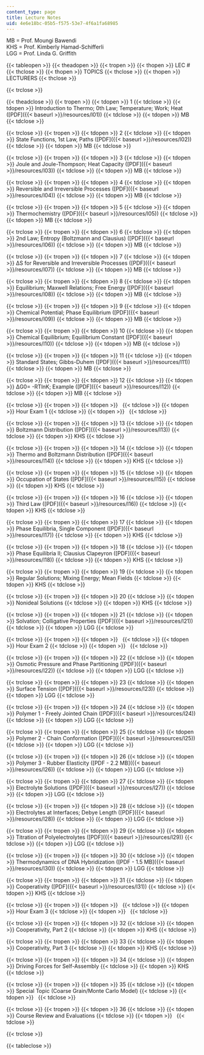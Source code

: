```yaml
---
content_type: page
title: Lecture Notes
uid: 4e6e18bc-05b5-f575-53e7-4f6a1fa68985
---
```


MB = Prof. Moungi Bawendi  
KHS = Prof. Kimberly Hamad-Schifferli  
LGG = Prof. Linda G. Griffith

{{< tableopen >}}
{{< theadopen >}}
{{< tropen >}}
{{< thopen >}}
LEC #
{{< thclose >}}
{{< thopen >}}
TOPICS
{{< thclose >}}
{{< thopen >}}
LECTURERS
{{< thclose >}}

{{< trclose >}}

{{< theadclose >}}
{{< tropen >}}
{{< tdopen >}}
1
{{< tdclose >}}
{{< tdopen >}}
Introduction to Thermo; 0th Law; Temperature; Work; Heat ([PDF]({{< baseurl >}}/resources/l01))
{{< tdclose >}}
{{< tdopen >}}
MB
{{< tdclose >}}

{{< trclose >}}
{{< tropen >}}
{{< tdopen >}}
2
{{< tdclose >}}
{{< tdopen >}}
State Functions, 1st Law, Paths ([PDF]({{< baseurl >}}/resources/l02))
{{< tdclose >}}
{{< tdopen >}}
MB
{{< tdclose >}}

{{< trclose >}}
{{< tropen >}}
{{< tdopen >}}
3
{{< tdclose >}}
{{< tdopen >}}
Joule and Joule-Thompson; Heat Capacity ([PDF]({{< baseurl >}}/resources/l03))
{{< tdclose >}}
{{< tdopen >}}
MB
{{< tdclose >}}

{{< trclose >}}
{{< tropen >}}
{{< tdopen >}}
4
{{< tdclose >}}
{{< tdopen >}}
Reversible and Irreversible Processes ([PDF]({{< baseurl >}}/resources/l04))
{{< tdclose >}}
{{< tdopen >}}
MB
{{< tdclose >}}

{{< trclose >}}
{{< tropen >}}
{{< tdopen >}}
5
{{< tdclose >}}
{{< tdopen >}}
Thermochemistry ([PDF]({{< baseurl >}}/resources/l05))
{{< tdclose >}}
{{< tdopen >}}
MB
{{< tdclose >}}

{{< trclose >}}
{{< tropen >}}
{{< tdopen >}}
6
{{< tdclose >}}
{{< tdopen >}}
2nd Law; Entropy (Boltzmann and Clausius) ([PDF]({{< baseurl >}}/resources/l06))
{{< tdclose >}}
{{< tdopen >}}
MB
{{< tdclose >}}

{{< trclose >}}
{{< tropen >}}
{{< tdopen >}}
7
{{< tdclose >}}
{{< tdopen >}}
ΔS for Reversible and Irreversible Processes ([PDF]({{< baseurl >}}/resources/l07))
{{< tdclose >}}
{{< tdopen >}}
MB
{{< tdclose >}}

{{< trclose >}}
{{< tropen >}}
{{< tdopen >}}
8
{{< tdclose >}}
{{< tdopen >}}
Equilibrium; Maxwell Relations; Free Energy ([PDF]({{< baseurl >}}/resources/l08))
{{< tdclose >}}
{{< tdopen >}}
MB
{{< tdclose >}}

{{< trclose >}}
{{< tropen >}}
{{< tdopen >}}
9
{{< tdclose >}}
{{< tdopen >}}
Chemical Potential; Phase Equilibrium ([PDF]({{< baseurl >}}/resources/l09))
{{< tdclose >}}
{{< tdopen >}}
MB
{{< tdclose >}}

{{< trclose >}}
{{< tropen >}}
{{< tdopen >}}
10
{{< tdclose >}}
{{< tdopen >}}
Chemical Equilibrium; Equilibrium Constant ([PDF]({{< baseurl >}}/resources/l10))
{{< tdclose >}}
{{< tdopen >}}
MB
{{< tdclose >}}

{{< trclose >}}
{{< tropen >}}
{{< tdopen >}}
11
{{< tdclose >}}
{{< tdopen >}}
Standard States; Gibbs-Duhem ([PDF]({{< baseurl >}}/resources/l11))
{{< tdclose >}}
{{< tdopen >}}
MB
{{< tdclose >}}

{{< trclose >}}
{{< tropen >}}
{{< tdopen >}}
12
{{< tdclose >}}
{{< tdopen >}}
ΔG0\= -RTlnK; Example ([PDF]({{< baseurl >}}/resources/l12))
{{< tdclose >}}
{{< tdopen >}}
MB
{{< tdclose >}}

{{< trclose >}}
{{< tropen >}}
{{< tdopen >}}
 
{{< tdclose >}}
{{< tdopen >}}
Hour Exam 1
{{< tdclose >}}
{{< tdopen >}}
 
{{< tdclose >}}

{{< trclose >}}
{{< tropen >}}
{{< tdopen >}}
13
{{< tdclose >}}
{{< tdopen >}}
Boltzmann Distribution ([PDF]({{< baseurl >}}/resources/l13))
{{< tdclose >}}
{{< tdopen >}}
KHS
{{< tdclose >}}

{{< trclose >}}
{{< tropen >}}
{{< tdopen >}}
14
{{< tdclose >}}
{{< tdopen >}}
Thermo and Boltzmann Distribution ([PDF]({{< baseurl >}}/resources/l14))
{{< tdclose >}}
{{< tdopen >}}
KHS
{{< tdclose >}}

{{< trclose >}}
{{< tropen >}}
{{< tdopen >}}
15
{{< tdclose >}}
{{< tdopen >}}
Occupation of States ([PDF]({{< baseurl >}}/resources/l15))
{{< tdclose >}}
{{< tdopen >}}
KHS
{{< tdclose >}}

{{< trclose >}}
{{< tropen >}}
{{< tdopen >}}
16
{{< tdclose >}}
{{< tdopen >}}
Third Law ([PDF]({{< baseurl >}}/resources/l16))
{{< tdclose >}}
{{< tdopen >}}
KHS
{{< tdclose >}}

{{< trclose >}}
{{< tropen >}}
{{< tdopen >}}
17
{{< tdclose >}}
{{< tdopen >}}
Phase Equilibria, Single Component ([PDF]({{< baseurl >}}/resources/l17))
{{< tdclose >}}
{{< tdopen >}}
KHS
{{< tdclose >}}

{{< trclose >}}
{{< tropen >}}
{{< tdopen >}}
18
{{< tdclose >}}
{{< tdopen >}}
Phase Equilibria II; Clausius Clapeyron ([PDF]({{< baseurl >}}/resources/l18))
{{< tdclose >}}
{{< tdopen >}}
KHS
{{< tdclose >}}

{{< trclose >}}
{{< tropen >}}
{{< tdopen >}}
19
{{< tdclose >}}
{{< tdopen >}}
Regular Solutions; Mixing Energy; Mean Fields
{{< tdclose >}}
{{< tdopen >}}
KHS
{{< tdclose >}}

{{< trclose >}}
{{< tropen >}}
{{< tdopen >}}
20
{{< tdclose >}}
{{< tdopen >}}
Nonideal Solutions
{{< tdclose >}}
{{< tdopen >}}
KHS
{{< tdclose >}}

{{< trclose >}}
{{< tropen >}}
{{< tdopen >}}
21
{{< tdclose >}}
{{< tdopen >}}
Solvation; Colligative Properties ([PDF]({{< baseurl >}}/resources/l21))
{{< tdclose >}}
{{< tdopen >}}
LGG
{{< tdclose >}}

{{< trclose >}}
{{< tropen >}}
{{< tdopen >}}
 
{{< tdclose >}}
{{< tdopen >}}
Hour Exam 2
{{< tdclose >}}
{{< tdopen >}}
 
{{< tdclose >}}

{{< trclose >}}
{{< tropen >}}
{{< tdopen >}}
22
{{< tdclose >}}
{{< tdopen >}}
Osmotic Pressure and Phase Partitioning ([PDF]({{< baseurl >}}/resources/l22))
{{< tdclose >}}
{{< tdopen >}}
LGG
{{< tdclose >}}

{{< trclose >}}
{{< tropen >}}
{{< tdopen >}}
23
{{< tdclose >}}
{{< tdopen >}}
Surface Tension ([PDF]({{< baseurl >}}/resources/l23))
{{< tdclose >}}
{{< tdopen >}}
LGG
{{< tdclose >}}

{{< trclose >}}
{{< tropen >}}
{{< tdopen >}}
24
{{< tdclose >}}
{{< tdopen >}}
Polymer 1 - Freely Jointed Chain ([PDF]({{< baseurl >}}/resources/l24))
{{< tdclose >}}
{{< tdopen >}}
LGG
{{< tdclose >}}

{{< trclose >}}
{{< tropen >}}
{{< tdopen >}}
25
{{< tdclose >}}
{{< tdopen >}}
Polymer 2 - Chain Conformation ([PDF]({{< baseurl >}}/resources/l25))
{{< tdclose >}}
{{< tdopen >}}
LGG
{{< tdclose >}}

{{< trclose >}}
{{< tropen >}}
{{< tdopen >}}
26
{{< tdclose >}}
{{< tdopen >}}
Polymer 3 - Rubber Elasticity ([PDF - 2.2 MB]({{< baseurl >}}/resources/l26))
{{< tdclose >}}
{{< tdopen >}}
LGG
{{< tdclose >}}

{{< trclose >}}
{{< tropen >}}
{{< tdopen >}}
27
{{< tdclose >}}
{{< tdopen >}}
Electrolyte Solutions ([PDF]({{< baseurl >}}/resources/l27))
{{< tdclose >}}
{{< tdopen >}}
LGG
{{< tdclose >}}

{{< trclose >}}
{{< tropen >}}
{{< tdopen >}}
28
{{< tdclose >}}
{{< tdopen >}}
Electrolytes at Interfaces; Debye Length ([PDF]({{< baseurl >}}/resources/l28))
{{< tdclose >}}
{{< tdopen >}}
LGG
{{< tdclose >}}

{{< trclose >}}
{{< tropen >}}
{{< tdopen >}}
29
{{< tdclose >}}
{{< tdopen >}}
Titration of Polyelectrolytes ([PDF]({{< baseurl >}}/resources/l29))
{{< tdclose >}}
{{< tdopen >}}
LGG
{{< tdclose >}}

{{< trclose >}}
{{< tropen >}}
{{< tdopen >}}
30
{{< tdclose >}}
{{< tdopen >}}
Thermodynamics of DNA Hybridization ([PDF - 1.5 MB]({{< baseurl >}}/resources/l30))
{{< tdclose >}}
{{< tdopen >}}
LGG
{{< tdclose >}}

{{< trclose >}}
{{< tropen >}}
{{< tdopen >}}
31
{{< tdclose >}}
{{< tdopen >}}
Cooperativity ([PDF]({{< baseurl >}}/resources/l31))
{{< tdclose >}}
{{< tdopen >}}
KHS
{{< tdclose >}}

{{< trclose >}}
{{< tropen >}}
{{< tdopen >}}
 
{{< tdclose >}}
{{< tdopen >}}
Hour Exam 3
{{< tdclose >}}
{{< tdopen >}}
 
{{< tdclose >}}

{{< trclose >}}
{{< tropen >}}
{{< tdopen >}}
32
{{< tdclose >}}
{{< tdopen >}}
Cooperativity, Part 2
{{< tdclose >}}
{{< tdopen >}}
KHS
{{< tdclose >}}

{{< trclose >}}
{{< tropen >}}
{{< tdopen >}}
33
{{< tdclose >}}
{{< tdopen >}}
Cooperativity, Part 3
{{< tdclose >}}
{{< tdopen >}}
KHS
{{< tdclose >}}

{{< trclose >}}
{{< tropen >}}
{{< tdopen >}}
34
{{< tdclose >}}
{{< tdopen >}}
Driving Forces for Self-Assembly
{{< tdclose >}}
{{< tdopen >}}
KHS
{{< tdclose >}}

{{< trclose >}}
{{< tropen >}}
{{< tdopen >}}
35
{{< tdclose >}}
{{< tdopen >}}
Special Topic (Coarse Grain/Monte Carlo Model)
{{< tdclose >}}
{{< tdopen >}}
 
{{< tdclose >}}

{{< trclose >}}
{{< tropen >}}
{{< tdopen >}}
36
{{< tdclose >}}
{{< tdopen >}}
Course Review and Evaluations
{{< tdclose >}}
{{< tdopen >}}
 
{{< tdclose >}}

{{< trclose >}}

{{< tableclose >}}